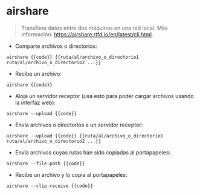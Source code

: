 # airshare

> Transfiere datos entre dos máquinas en una red local.
> Más información: <https://airshare.rtfd.io/en/latest/cli.html>.

- Comparte archivos o directorios:

`airshare {{code}} {{ruta/al/archivo_o_directorio1 ruta/al/archivo_o_directorio2 ...}}`

- Recibe un archivo:

`airshare {{code}}`

- Aloja un servidor receptor (usa esto para poder cargar archivos usando la interfaz web):

`airshare --upload {{code}}`

- Envía archivos o directorios a un servidor receptor:

`airshare --upload {{code}} {{ruta/al/archivo_o_directorio1 ruta/al/archivo_o_directorio2 ...}}`

- Envía archivos cuyas rutas han sido copiadas al portapapeles:

`airshare --file-path {{code}}`

- Recibe un archivo y lo copia al portapapeles:

`airshare --clip-receive {{code}}`
